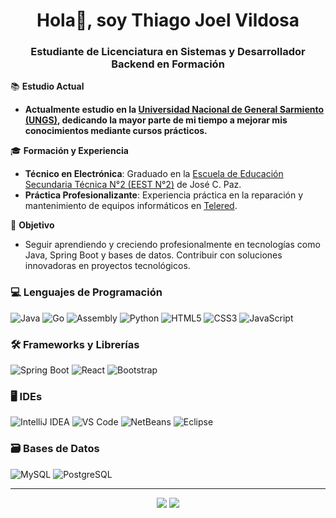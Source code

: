 <h1 align="center">
  Hola👋, soy Thiago Joel Vildosa
</h1>

<h3 align="center">
  Estudiante de Licenciatura en Sistemas y Desarrollador Backend en Formación
</h3>

📚 **Estudio Actual**
- **Actualmente estudio en la [Universidad Nacional de General Sarmiento (UNGS)](https://www.ungs.edu.ar/), dedicando la mayor parte de mi tiempo a mejorar mis conocimientos mediante cursos prácticos.**

🎓 **Formación y Experiencia**
- **Técnico en Electrónica**: Graduado en la [Escuela de Educación Secundaria Técnica N°2 (EEST N°2)](https://www.facebook.com/eest2jcp/) de José C. Paz.
- **Práctica Profesionalizante**: Experiencia práctica en la reparación y mantenimiento de equipos informáticos en [Telered](https://www.telered.com.ar).

🚀 **Objetivo**
- Seguir aprendiendo y creciendo profesionalmente en tecnologías como Java, Spring Boot y bases de datos. Contribuir con soluciones innovadoras en proyectos tecnológicos.

### 💻 Lenguajes de Programación
<p>
  <img src="https://img.shields.io/badge/Java-007396?style=for-the-badge&logo=openjdk&logoColor=white" alt="Java"/>
  <img src="https://img.shields.io/badge/Go-00ADD8?style=for-the-badge&logo=go&logoColor=white" alt="Go"/>
  <img src="https://img.shields.io/badge/Assembly-6E4C13?style=for-the-badge&logo=arm&logoColor=white" alt="Assembly"/>
  <img src="https://img.shields.io/badge/Python-3776AB?style=for-the-badge&logo=python&logoColor=white" alt="Python"/>
  <img src="https://img.shields.io/badge/HTML5-E34F26?style=for-the-badge&logo=html5&logoColor=white" alt="HTML5"/>
  <img src="https://img.shields.io/badge/CSS3-1572B6?style=for-the-badge&logo=css&logoColor=white" alt="CSS3"/>
  <img src="https://img.shields.io/badge/JavaScript-F7DF1E?style=for-the-badge&logo=javascript&logoColor=black" alt="JavaScript"/>
</p>

### 🛠 Frameworks y Librerías
<p>
  <img src="https://img.shields.io/badge/Spring_Boot-6DB33F?style=for-the-badge&logo=spring-boot&logoColor=white" alt="Spring Boot"/>
  <img src="https://img.shields.io/badge/React-20232A?style=for-the-badge&logo=react&logoColor=61DAFB" alt="React"/>
  <img src="https://img.shields.io/badge/Bootstrap-7952B3?style=for-the-badge&logo=bootstrap&logoColor=white" alt="Bootstrap"/>
</p>

### 🖥 IDEs
<p>
  <img src="https://img.shields.io/badge/IntelliJ_IDEA-000000?style=for-the-badge&logo=intellij-idea&logoColor=white" alt="IntelliJ IDEA"/>
  <img src="https://img.shields.io/badge/VS_Code-007ACC?style=for-the-badge&logo=codepen&logoColor=white" alt="VS Code"/>
  <img src="https://img.shields.io/badge/NetBeans-1B6AC6?style=for-the-badge&logo=apache-netbeans-ide&logoColor=white" alt="NetBeans"/>
  <img src="https://img.shields.io/badge/Eclipse-2C2255?style=for-the-badge&logo=eclipse-ide&logoColor=white" alt="Eclipse"/>
</p>

### 🗃 Bases de Datos
<p>
  <img src="https://img.shields.io/badge/MySQL-4479A1?style=for-the-badge&logo=mysql&logoColor=white" alt="MySQL"/>
  <img src="https://img.shields.io/badge/PostgreSQL-4169E1?style=for-the-badge&logo=postgresql&logoColor=white" alt="PostgreSQL"/>
</p>

---

<p align="center">
  <a href="https://www.linkedin.com/in/thiago-joel-vildosa/"><img src="https://img.shields.io/badge/LinkedIn-000?style=for-the-badge&logo=inspire&logoColor=0E76A8"/></a>
  <a href="https://github.com/thiagov2a"><img src="https://img.shields.io/badge/GitHub-000?style=for-the-badge&logo=github&logoColor=white"/></a>
</p>
